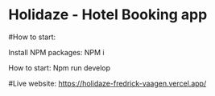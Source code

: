 # Holidaze - Hotel Booking app 

#How to start: 

Install NPM packages:  NPM i 

How to start: Npm run develop 





#Live website: 
https://holidaze-fredrick-vaagen.vercel.app/
